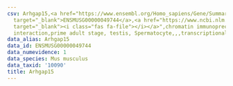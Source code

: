 ```yaml
---
csv: Arhgap15,<a href="https://www.ensembl.org/Homo_sapiens/Gene/Summary?db=core;g=ENSMUSG00000049744"
  target="_blank">ENSMUSG00000049744</a>,<a href="https://www.ncbi.nlm.nih.gov/pubmed/25450459"
  target="_blank"><i class="fas fa-file"></i></a>",chromatin immunoprecipitation assay,direct
  interaction,prime adult stage, testis, Spermatocyte,,,transcriptional regulation,
data_alias: Arhgap15
data_id: ENSMUSG00000049744
data_numevidence: 1
data_species: Mus musculus
data_taxid: '10090'
title: Arhgap15
---
```

